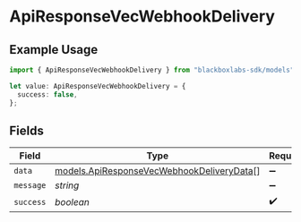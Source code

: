 # ApiResponseVecWebhookDelivery

## Example Usage

```typescript
import { ApiResponseVecWebhookDelivery } from "blackboxlabs-sdk/models";

let value: ApiResponseVecWebhookDelivery = {
  success: false,
};
```

## Fields

| Field                                                                                        | Type                                                                                         | Required                                                                                     | Description                                                                                  |
| -------------------------------------------------------------------------------------------- | -------------------------------------------------------------------------------------------- | -------------------------------------------------------------------------------------------- | -------------------------------------------------------------------------------------------- |
| `data`                                                                                       | [models.ApiResponseVecWebhookDeliveryData](../models/apiresponsevecwebhookdeliverydata.md)[] | :heavy_minus_sign:                                                                           | N/A                                                                                          |
| `message`                                                                                    | *string*                                                                                     | :heavy_minus_sign:                                                                           | N/A                                                                                          |
| `success`                                                                                    | *boolean*                                                                                    | :heavy_check_mark:                                                                           | N/A                                                                                          |
